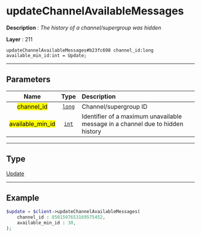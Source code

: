 # updateChannelAvailableMessages

**Description** : *The history of a channel/supergroup was hidden*

**Layer** : 211

```tl
updateChannelAvailableMessages#b23fc698 channel_id:long available_min_id:int = Update;
```

---

## Parameters

| Name | Type | Description |
| :---: | :---: | :--- |
| <mark>channel_id</mark> | [`long`](type/long) | Channel/supergroup ID |
| <mark>available_min_id</mark> | [`int`](type/int) | Identifier of a maximum unavailable message in a channel due to hidden history |

---

## Type

[Update](type/Update)

---

## Example

```php
$update = $client->updateChannelAvailableMessages(
	channel_id : 8501597653169575452,
	available_min_id : 30,
);
```